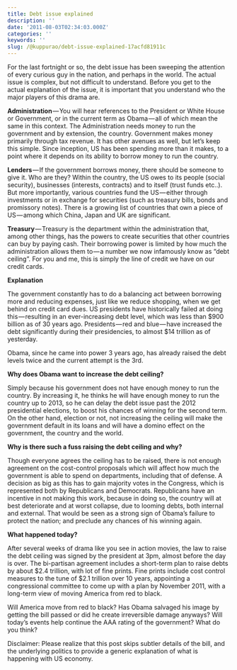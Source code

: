 ```yaml
---
title: Debt issue explained
description: ''
date: '2011-08-03T02:34:03.000Z'
categories: ''
keywords: ''
slug: /@kuppurao/debt-issue-explained-17acfd81911c
---
```


For the last fortnight or so, the debt issue has been sweeping the attention of every curious guy in the nation, and perhaps in the world. The actual issue is complex, but not difficult to understand. Before you get to the actual explanation of the issue, it is important that you understand who the major players of this drama are.

**Administration** — You will hear references to the President or White House or Government, or in the current term as Obama — all of which mean the same in this context. The Administration needs money to run the government and by extension, the country. Government makes money primarily through tax revenue. It has other avenues as well, but let’s keep this simple. Since inception, US has been spending more than it makes, to a point where it depends on its ability to borrow money to run the country.

**Lenders** — If the government borrows money, there should be someone to give it. Who are they? Within the country, the US owes to its people (social security), businesses (interests, contracts) and to itself (trust funds etc..). But more importantly, various countries fund the US — either through investments or in exchange for securities (such as treasury bills, bonds and promissory notes). There is a growing list of countries that own a piece of US — among which China, Japan and UK are significant.

**Treasury** — Treasury is the department within the administration that, among other things, has the powers to create securities that other countries can buy by paying cash. Their borrowing power is limited by how much the administration allows them to — a number we now infamously know as “debt ceiling”. For you and me, this is simply the line of credit we have on our credit cards.

**Explanation**

The government constantly has to do a balancing act between borrowing more and reducing expenses, just like we reduce shopping, when we get behind on credit card dues. US presidents have historically failed at doing this — resulting in an ever-increasing debt level, which was less than $900 billion as of 30 years ago. Presidents — red and blue — have increased the debt significantly during their presidencies, to almost $14 trillion as of yesterday.

Obama, since he came into power 3 years ago, has already raised the debt levels twice and the current attempt is the 3rd.

**Why does Obama want to increase the debt ceiling?**

Simply because his government does not have enough money to run the country. By increasing it, he thinks he will have enough money to run the country up to 2013, so he can delay the debt issue past the 2012 presidential elections, to boost his chances of winning for the second term. On the other hand, election or not, not increasing the ceiling will make the government default in its loans and will have a domino effect on the government, the country and the world.

**Why is there such a fuss raising the debt ceiling and why?**

Though everyone agrees the ceiling has to be raised, there is not enough agreement on the cost-control proposals which will affect how much the government is able to spend on departments, including that of defense. A decision as big as this has to gain majority votes in the Congress, which is represented both by Republicans and Democrats. Republicans have an incentive in not making this work, because in doing so, the country will at best deteriorate and at worst collapse, due to looming debts, both internal and external. That would be seen as a strong sign of Obama’s failure to protect the nation; and preclude any chances of his winning again.

**What happened today?**

After several weeks of drama like you see in action movies, the law to raise the debt ceiling was signed by the president at 3pm, almost before the day is over. The bi-partisan agreement includes a short-term plan to raise debts by about $2.4 trillion, with lot of fine prints. Fine prints include cost control measures to the tune of $2.1 trillion over 10 years, appointing a congressional committee to come up with a plan by November 2011, with a long-term view of moving America from red to black.

Will America move from red to black? Has Obama salvaged his image by getting the bill passed or did he create irreversible damage anyways? Will today’s events help continue the AAA rating of the government? What do you think?

Disclaimer: Please realize that this post skips subtler details of the bill, and the underlying politics to provide a generic explanation of what is happening with US economy.